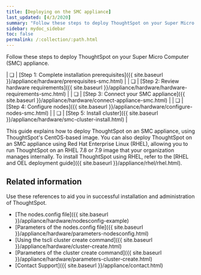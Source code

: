 ```yaml
---
title: [Deploying on the SMC appliance]
last_updated: [4/3/2020]
summary: "Follow these steps to deploy ThoughtSpot on your Super Micro Computer appliance."
sidebar: mydoc_sidebar
toc: false
permalink: /:collection/:path.html
---
```

Follow these steps to deploy ThoughtSpot on your Super Micro Computer (SMC) appliance.

| &#10063; | [Step 1: Complete installation prerequisites]({{ site.baseurl }}/appliance/hardware/prerequisites-smc.html) |
| &#10063; | [Step 2: Review hardware requirements]({{ site.baseurl }}/appliance/hardware/hardware-requirements-smc.html) |
| &#10063; | [Step 3: Connect your SMC appliance]({{ site.baseurl }}/appliance/hardware/connect-appliance-smc.html) |
| &#10063; | [Step 4: Configure nodes]({{ site.baseurl }}/appliance/hardware/configure-nodes-smc.html) |
| &#10063; | [Step 5: Install cluster]({{ site.baseurl }}/appliance/hardware/smc-cluster-install.html) |

This guide explains how to deploy ThoughtSpot on an SMC appliance, using ThoughtSpot's CentOS-based image. You can also deploy ThoughtSpot on an SMC appliance using Red Hat Enterprise Linux (RHEL), allowing you to run ThoughtSpot on an RHEL 7.8 or 7.9 image that your organization manages internally. To install ThoughtSpot using RHEL, refer to the [RHEL and OEL deployment guide]({{ site.baseurl }}/appliance/rhel/rhel.html).


## Related information
Use these references to aid you in successful installation and administration of ThoughtSpot.

* [The nodes.config file]({{ site.baseurl }}/appliance/hardware/nodesconfig-example)
* [Parameters of the nodes.config file]({{ site.baseurl }}/appliance/hardware/parameters-nodesconfig.html)
* [Using the tscli cluster create command]({{ site.baseurl }}/appliance/hardware/cluster-create.html)
* [Parameters of the cluster create command]({{ site.baseurl }}/appliance/hardware/parameters-cluster-create.html)
* [Contact Support]({{ site.baseurl }}/appliance/contact.html)
